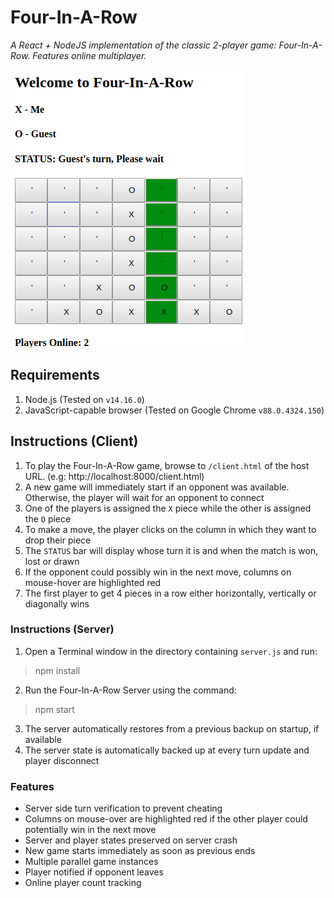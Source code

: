 Four-In-A-Row
============================
*A React + NodeJS implementation of the classic 2-player game: Four-In-A-Row. Features online multiplayer.*

<img src="/four-in-a-row-sample.png">

## Requirements

1. Node.js (Tested on `v14.16.0`)
2. JavaScript-capable browser (Tested on Google Chrome `v88.0.4324.150`)

## Instructions (Client)

1. To play the Four-In-A-Row game, browse to `/client.html` of the host URL. (e.g: http://localhost:8000/client.html)
2. A new game will immediately start if an opponent was available. Otherwise, the player will wait for an opponent to connect
3. One of the players is assigned the `X` piece while the other is assigned the `O` piece
4. To make a move, the player clicks on the column in which they want to drop their piece
5. The `STATUS` bar will display whose turn it is and when the match is won, lost or drawn
6. If the opponent could possibly win in the next move, columns on mouse-hover are highlighted red
7. The first player to get 4 pieces in a row either horizontally, vertically or diagonally wins

### Instructions (Server)
1. Open a Terminal window in the directory containing `server.js` and run:
> npm install
2. Run the Four-In-A-Row Server using the command:
> npm start
3. The server automatically restores from a previous backup on startup, if available
4. The server state is automatically backed up at every turn update and player disconnect

### Features
- Server side turn verification to prevent cheating
- Columns on mouse-over are highlighted red if the other player could potentially win in the next move
- Server and player states preserved on server crash
- New game starts immediately as soon as previous ends
- Multiple parallel game instances
- Player notified if opponent leaves
- Online player count tracking